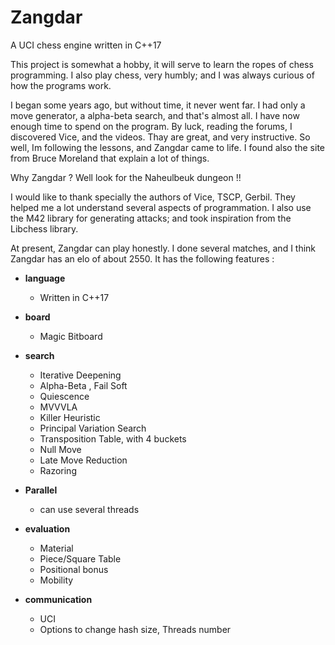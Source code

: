 # Zangdar
A UCI chess engine written in C++17

This project is somewhat a hobby, it will serve to learn the ropes of chess programming.
I also play chess, very humbly; and I was always curious of how the programs work.

I began some years ago, but without time, it never went far. I had only a move generator, a alpha-beta search, and that's almost all.
I have now enough time to spend on the program. By luck, reading the forums, I discovered Vice, and the videos. Thay are great, and very instructive.
So well, Im following the lessons, and Zangdar came to life. I found also the site from Bruce Moreland that explain a lot of things.

Why Zangdar ? Well look for the Naheulbeuk dungeon !!

I would like to thank specially the authors of Vice, TSCP, Gerbil. They helped me a lot understand several aspects of programmation.
I also use the M42 library for generating attacks; and took inspiration from the Libchess library. 

At present, Zangdar can play honestly. I done several matches, and I think Zangdar has an elo of about 2550.
It has the following features :

+ **language** 
  - Written in C++17

+ **board** 
  - Magic Bitboard

+ **search**
  - Iterative Deepening
  - Alpha-Beta  , Fail Soft
  - Quiescence
  - MVVVLA
  - Killer Heuristic
  - Principal Variation Search
  - Transposition Table, with 4 buckets
  - Null Move 
  - Late Move Reduction
  - Razoring

+ **Parallel**
  - can use several threads

+ **evaluation**
  - Material
  - Piece/Square Table
  - Positional bonus
  - Mobility

+ **communication**
  - UCI
  - Options to change hash size, Threads number
